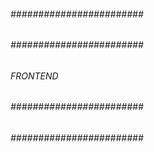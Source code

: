 ###### ######################## ######
###### ######################## ######
######         FRONTEND         ######
###### ######################## ######
###### ######################## ######
